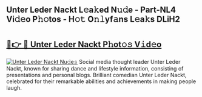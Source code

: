 ## Unter Leder Nackt L𝚎a𝚔ed N𝚞𝚍e - Part-NL4 Vi𝚍𝚎o P𝚑𝚘tos - H𝚘𝚝 O𝚗𝚕yf𝚊ns L𝚎a𝚔s DLiH2

# <h2><a href="http://kf5y8w.oniu.top/?m=Unter+Leder+Nackt">🔗👉 🔴 Unter Leder Nackt P𝚑ot𝚘𝚜 V𝚒d𝚎o</a></h2>

[![Unter Leder Nackt Nu𝚍e𝚜](https://i.imgur.com/0qMVB7G.gif)](http://kf5y8w.oniu.top/?m=Unter+Leder+Nackt)
Social media thought leader Unter Leder Nackt, known for sharing dance and lifestyle information, consisting of presentations and personal blogs. Brilliant comedian Unter Leder Nackt, celebrated for their remarkable abilities and achievements in making people laugh.  
